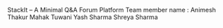 StackIt – A Minimal Q&A Forum Platform
Team member name : 
Animesh Thakur 
Mahak Tuwani 
Yash Sharma
Shreya Sharma
